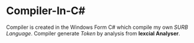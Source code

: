 # Compiler-In-C#
Compiler is created in the Windows Form C# which compile my own _SURB Language_.
Compiler generate *Token* by analysis from **lexcial Analyser**. 

